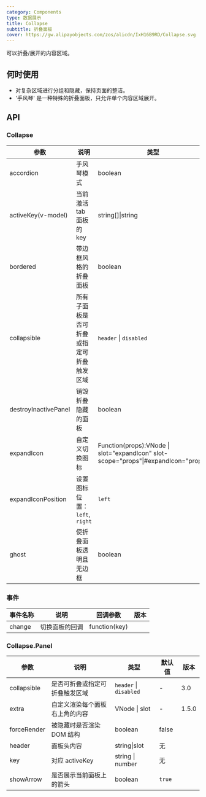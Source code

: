 ```yaml
---
category: Components
type: 数据展示
title: Collapse
subtitle: 折叠面板
cover: https://gw.alipayobjects.com/zos/alicdn/IxH16B9RD/Collapse.svg
---
```


可以折叠/展开的内容区域。

## 何时使用

- 对复杂区域进行分组和隐藏，保持页面的整洁。
- '手风琴' 是一种特殊的折叠面板，只允许单个内容区域展开。

## API

### Collapse

| 参数 | 说明 | 类型 | 默认值 | 版本 |
| --- | --- | --- | --- | --- |
| accordion | 手风琴模式 | boolean | `false` |  |
| activeKey(v-model) | 当前激活 tab 面板的 key | string\[]\|string | 默认无，accordion 模式下默认第一个元素 |  |
| bordered | 带边框风格的折叠面板 | boolean | `true` |  |
| collapsible | 所有子面板是否可折叠或指定可折叠触发区域 | `header` \| `disabled` | - | 3.0 |
| destroyInactivePanel | 销毁折叠隐藏的面板 | boolean | `false` |  |
| expandIcon | 自定义切换图标 | Function(props):VNode \| slot="expandIcon" slot-scope="props"\|#expandIcon="props" |  |  |
| expandIconPosition | 设置图标位置： `left`, `right` | `left` | - | 1.5.0 |
| ghost | 使折叠面板透明且无边框 | boolean | false | 3.0 |

### 事件

| 事件名称 | 说明           | 回调参数      | 版本 |
| -------- | -------------- | ------------- | ---- |
| change   | 切换面板的回调 | function(key) |      |

### Collapse.Panel

| 参数        | 说明                           | 类型                   | 默认值 | 版本  |
| ----------- | ------------------------------ | ---------------------- | ------ | ----- |
| collapsible | 是否可折叠或指定可折叠触发区域 | `header` \| `disabled` | -      | 3.0   |
| extra       | 自定义渲染每个面板右上角的内容 | VNode \| slot          | -      | 1.5.0 |
| forceRender | 被隐藏时是否渲染 DOM 结构      | boolean                | false  |       |
| header      | 面板头内容                     | string\|slot           | 无     |       |
| key         | 对应 activeKey                 | string \| number       | 无     |       |
| showArrow   | 是否展示当前面板上的箭头       | boolean                | `true` |       |
